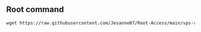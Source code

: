## Root command
```html
wget https://raw.githubusercontent.com/Jesanne87/Root-Access/main/vps-root.sh && chmod +x vps-root.sh && ./vps-root.sh
```

